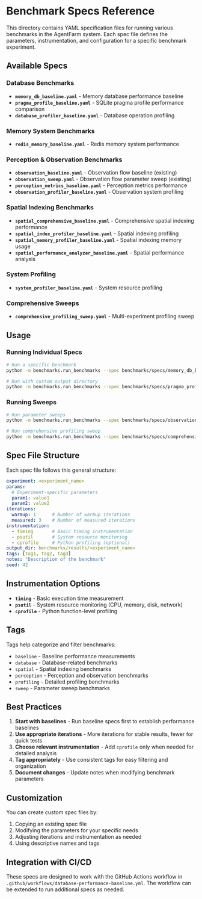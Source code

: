 # Benchmark Specs Reference

This directory contains YAML specification files for running various benchmarks in the AgentFarm system. Each spec file defines the parameters, instrumentation, and configuration for a specific benchmark experiment.

## Available Specs

### Database Benchmarks
- **`memory_db_baseline.yaml`** - Memory database performance baseline
- **`pragma_profile_baseline.yaml`** - SQLite pragma profile performance comparison
- **`database_profiler_baseline.yaml`** - Database operation profiling

### Memory System Benchmarks
- **`redis_memory_baseline.yaml`** - Redis memory system performance

### Perception & Observation Benchmarks
- **`observation_baseline.yaml`** - Observation flow baseline (existing)
- **`observation_sweep.yaml`** - Observation flow parameter sweep (existing)
- **`perception_metrics_baseline.yaml`** - Perception metrics performance
- **`observation_profiler_baseline.yaml`** - Observation system profiling

### Spatial Indexing Benchmarks
- **`spatial_comprehensive_baseline.yaml`** - Comprehensive spatial indexing performance
- **`spatial_index_profiler_baseline.yaml`** - Spatial indexing profiling
- **`spatial_memory_profiler_baseline.yaml`** - Spatial indexing memory usage
- **`spatial_performance_analyzer_baseline.yaml`** - Spatial performance analysis

### System Profiling
- **`system_profiler_baseline.yaml`** - System resource profiling

### Comprehensive Sweeps
- **`comprehensive_profiling_sweep.yaml`** - Multi-experiment profiling sweep

## Usage

### Running Individual Specs
```bash
# Run a specific benchmark
python -m benchmarks.run_benchmarks --spec benchmarks/specs/memory_db_baseline.yaml

# Run with custom output directory
python -m benchmarks.run_benchmarks --spec benchmarks/specs/pragma_profile_baseline.yaml --output-dir custom/results
```

### Running Sweeps
```bash
# Run parameter sweeps
python -m benchmarks.run_benchmarks --spec benchmarks/specs/observation_sweep.yaml

# Run comprehensive profiling sweep
python -m benchmarks.run_benchmarks --spec benchmarks/specs/comprehensive_profiling_sweep.yaml
```

## Spec File Structure

Each spec file follows this general structure:

```yaml
experiment: <experiment_name>
params:
  # Experiment-specific parameters
  param1: value1
  param2: value2
iterations:
  warmup: 1      # Number of warmup iterations
  measured: 3    # Number of measured iterations
instrumentation:
  - timing       # Basic timing instrumentation
  - psutil       # System resource monitoring
  - cprofile     # Python profiling (optional)
output_dir: benchmarks/results/<experiment_name>
tags: [tag1, tag2, tag3]
notes: "Description of the benchmark"
seed: 42
```

## Instrumentation Options

- **`timing`** - Basic execution time measurement
- **`psutil`** - System resource monitoring (CPU, memory, disk, network)
- **`cprofile`** - Python function-level profiling

## Tags

Tags help categorize and filter benchmarks:
- `baseline` - Baseline performance measurements
- `database` - Database-related benchmarks
- `spatial` - Spatial indexing benchmarks
- `perception` - Perception and observation benchmarks
- `profiling` - Detailed profiling benchmarks
- `sweep` - Parameter sweep benchmarks

## Best Practices

1. **Start with baselines** - Run baseline specs first to establish performance baselines
2. **Use appropriate iterations** - More iterations for stable results, fewer for quick tests
3. **Choose relevant instrumentation** - Add `cprofile` only when needed for detailed analysis
4. **Tag appropriately** - Use consistent tags for easy filtering and organization
5. **Document changes** - Update notes when modifying benchmark parameters

## Customization

You can create custom spec files by:
1. Copying an existing spec file
2. Modifying the parameters for your specific needs
3. Adjusting iterations and instrumentation as needed
4. Using descriptive names and tags

## Integration with CI/CD

These specs are designed to work with the GitHub Actions workflow in `.github/workflows/database-performance-baseline.yml`. The workflow can be extended to run additional specs as needed.
